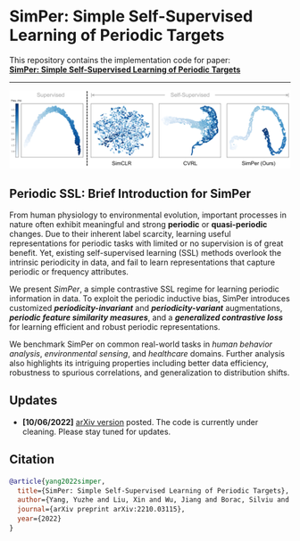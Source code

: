 # SimPer: Simple Self-Supervised Learning of Periodic Targets

This repository contains the implementation code for paper: <br>
__[SimPer: Simple Self-Supervised Learning of Periodic Targets](https://arxiv.org/abs/2210.03115)__
___
<p align="center">
    <img src="assets/simper.png" width="800"> <br>
</p>


## Periodic SSL: Brief Introduction for SimPer
From human physiology to environmental evolution, important processes in nature often exhibit meaningful and strong __periodic__ or __quasi-periodic__ changes. Due to their inherent label scarcity, learning useful representations for periodic tasks with limited or no supervision is of great benefit. Yet, existing self-supervised learning (SSL) methods overlook the intrinsic periodicity in data, and fail to learn representations that capture periodic or frequency attributes.

We present _SimPer_, a simple contrastive SSL regime for learning periodic information in data. To exploit the periodic inductive bias, SimPer introduces customized ___periodicity-invariant___ and ___periodicity-variant___ augmentations, ___periodic feature similarity measures___, and a ___generalized contrastive loss___ for learning efficient and robust periodic representations.

We benchmark SimPer on common real-world tasks in _human behavior analysis_, _environmental sensing_, and _healthcare_ domains. Further analysis also highlights its intriguing properties including better data efficiency, robustness to spurious correlations, and generalization to distribution shifts.


## Updates
- __[10/06/2022]__ [arXiv version](https://arxiv.org/abs/2210.03115) posted. The code is currently under cleaning. Please stay tuned for updates.


## Citation
```bib
@article{yang2022simper,
  title={SimPer: Simple Self-Supervised Learning of Periodic Targets},
  author={Yang, Yuzhe and Liu, Xin and Wu, Jiang and Borac, Silviu and Katabi, Dina and Poh, Ming-Zher and McDuff, Daniel},
  journal={arXiv preprint arXiv:2210.03115},
  year={2022}
}
```

